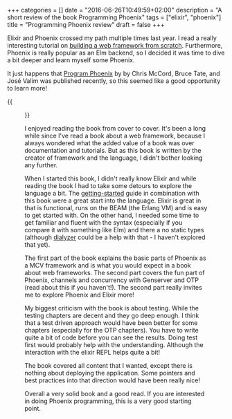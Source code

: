 +++
categories = []
date = "2016-06-26T10:49:59+02:00"
description = "A short review of the book Programming Phoenix"
tags = ["elixir", "phoenix"]
title = "Programming Phoenix review"
draft = false
+++

Elixir and Phoenix crossed my path multiple times last year. I read a really interesting tutorial on [building a web framework from scratch](https://codewords.recurse.com/issues/five/building-a-web-framework-from-scratch-in-elixir). Furthermore, Phoenix is really popular as an Elm backend, so I decided it was time to dive a bit deeper and learn myself some Phoenix.

It just happens that [Program Phoenix](https://pragprog.com/book/phoenix/programming-phoenix) by
by Chris McCord, Bruce Tate, and José Valim was published recently, so this seemed like a good opportunity to learn more!

{{<figure src="/images/phoenix.jpg" title="Programming Phoenix" link="https://pragprog.com/book/phoenix/programming-phoenix">}}

I enjoyed reading the book from cover to cover. It's been a long while since I've read a book about a web framework, because I always wondered what the added value of a book was over documentation and tutorials. But as this book is written by the creator of framework and the language, I didn't bother looking any further.

When I started this book, I didn't really know Elixir and while reading the book I had to take some detours to explore the language a bit. The [getting-started](http://elixir-lang.org/getting-started/introduction.html) guide in combination with this book were a great start into the language. Elixir is great in that is functional, runs on the BEAM (the Erlang VM) and is easy to get started with. On the other hand, I needed some time to get familiar and fluent with the syntax (especially if you compare it with something like Elm) and there a no static types (although [dialyzer](http://erlang.org/doc/man/dialyzer.html) could be a help with that - I haven't explored that yet).

The first part of the book explains the basic parts of Phoenix as a MCV framework and is what you would expect in a book about web frameworks. The second part covers the fun part of Phoenix, channels and concurrency with Genserver and OTP (read about this if you haven't!).
The second part really invites me to explore Phoenix and Elixir more!

My biggest criticism with the book is about testing. While the testing chapters are decent and they go deep enough. I think that a test driven approach would have been better for some chapters (especially for the OTP chapters). You have to write quite a bit of code before you can see the results. Doing test first would probably help with the understanding. Although the interaction with the elixir REPL helps quite a bit!

The book covered all content that I wanted, except there is nothing about deploying the application. Some pointers and best practices into that direction would have been really nice!

Overall a very solid book and a good read. If you are interested in doing Phoenix programming, this is a very good starting point.
